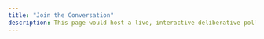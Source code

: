 ```yaml
---
title: "Join the Conversation"
description: This page would host a live, interactive deliberative poll on a revolving range of questions. These could be run before releases, used to collect feedback, and as a space for experimentation. A fully functional toy example is included below.
---
```

